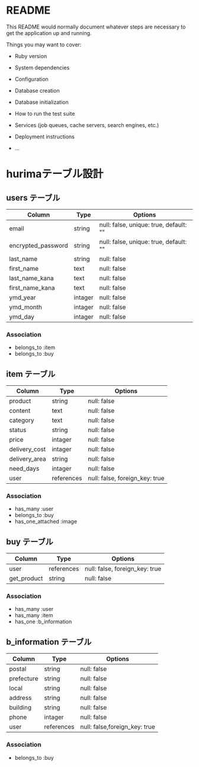 # README

This README would normally document whatever steps are necessary to get the
application up and running.

Things you may want to cover:

* Ruby version

* System dependencies

* Configuration

* Database creation

* Database initialization

* How to run the test suite

* Services (job queues, cache servers, search engines, etc.)

* Deployment instructions

* ...
<!-- 変更途中 -->

 # hurimaテーブル設計 


## users テーブル
| Column             | Type    | Options     |
| ------------------ | --------| ----------- |
| email              | string  | null: false, unique: true, default: ""|
| encrypted_password | string  | null: false, unique: true, default: "" |
| last_name          | string  | null: false |
| first_name         | text    | null: false |
| last_name_kana     | text    | null: false |
| first_name_kana    | text    | null: false |
| ymd_year           | intager | null: false |
| ymd_month          | intager | null: false |
| ymd_day            | intager | null: false |
### Association
- belongs_to :item
- belongs_to :buy


## item テーブル
| Column        | Type       | Options                       |
| ------------- | ---------- | ----------------------------- |
| product       | string     | null: false                   |
| content       | text       | null: false                   |
| category      | text       | null: false                   |
| status        | string     | null: false                   |
| price         | intager    | null: false                   |
| delivery_cost | intager    | null: false                   |
| delivery_area | string     | null: false                   |
| need_days     | intager    | null: false                   |
| user          | references | null: false, foreign_key: true|
### Association
- has_many :user
- belongs_to :buy
- has_one_attached :image

## buy テーブル
| Column      | Type       |       Options                  |
| ------------| ---------- | ------------------------------ |
| user        | references | null: false, foreign_key: true |
| get_product | string     | null: false                    |
### Association
- has_many :user
- has_many :item
- has_one :b_information


## b_information テーブル
| Column     | Type       |       Options                  |
| ---------- | ---------- | ------------------------------ |
| postal     | string     | null: false |
| prefecture | string     | null: false |
| local      | string     | null: false |
| address    | string     | null: false |
| building   | string     | null: false |
| phone      | intager    | null: false |
| user       | references | null: false,foreign_key: true  |
### Association
- belongs_to :buy